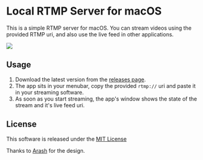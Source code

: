 # Local RTMP Server for macOS

This is a simple RTMP server for macOS. You can stream videos using the provided RTMP uri, and also use the live feed in other applications.

![](https://user-images.githubusercontent.com/768052/38514896-22aa01e4-3c3b-11e8-985c-b12f6aa63eaa.png)

## Usage

1. Download the latest version from the [releases page](https://github.com/sallar/mac-local-rtmp-server/releases).
2. The app sits in your menubar, copy the provided `rtmp://` uri and paste it in your streaming software.
3. As soon as you start streaming, the app's window shows the state of the stream and it's live feed uri.

## License

This software is released under the [MIT License](LICENSE)

Thanks to [Arash](https://twitter.com/_arashasghari) for the design.
